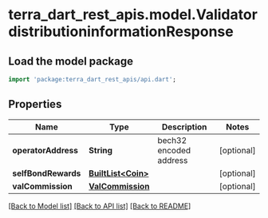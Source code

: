 # terra_dart_rest_apis.model.ValidatordistributioninformationResponse

## Load the model package
```dart
import 'package:terra_dart_rest_apis/api.dart';
```

## Properties
Name | Type | Description | Notes
------------ | ------------- | ------------- | -------------
**operatorAddress** | **String** | bech32 encoded address | [optional] 
**selfBondRewards** | [**BuiltList&lt;Coin&gt;**](Coin.md) |  | [optional] 
**valCommission** | [**ValCommission**](ValCommission.md) |  | [optional] 

[[Back to Model list]](../README.md#documentation-for-models) [[Back to API list]](../README.md#documentation-for-api-endpoints) [[Back to README]](../README.md)


